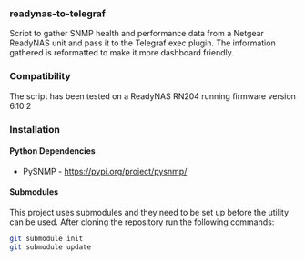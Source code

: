 ### readynas-to-telegraf

Script to gather SNMP health and performance data from a Netgear ReadyNAS unit and pass it to the Telegraf exec plugin.  The information gathered is reformatted to make it more dashboard friendly.

### Compatibility

The script has been tested on a ReadyNAS RN204 running firmware version 6.10.2

### Installation

#### Python Dependencies

- PySNMP - https://pypi.org/project/pysnmp/

#### Submodules

This project uses submodules and they need to be set up before the utility can be used.
After cloning the repository run the following commands:

```bash
git submodule init
git submodule update
```
